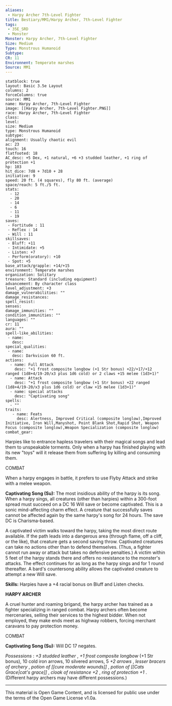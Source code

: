 ```yaml
---
aliases:
 - Harpy Archer 7th-Level Fighter
title: Bestiary/MM1/Harpy Archer, 7th-Level Fighter
tags: 
 - 35E_SRD
 - Monster
Monster: Harpy Archer, 7th-Level Fighter
Size: Medium
Type: Monstrous Humanoid
Subtype: 
CR: 11
Environnent: Temperate marshes
Source: MM1
---
```


```statblock
statblock: true
layout: Basic 3.5e Layout
columns: 2
forceColumns: true
source: MM1 
name: Harpy Archer, 7th-Level Fighter
image: [[Harpy Archer, 7th-Level Fighter.PNG]]
race: Harpy Archer, 7th-Level Fighter
class: 
level: 
size: Medium
type: Monstrous Humanoid
subtype: 
alignment: Usually chaotic evil
ac: 23
touch: 16
flatfooted: 18
AC_desc: +5 Dex, +1 natural, +6 +3 studded leather, +1 ring of protection +1
hp: 103
hit_dice: 7d8 + 7d10 + 28
initiative: 9
speed: 20 ft. (4 squares), fly 80 ft. (average)
space/reach: 5 ft./5 ft.
stats:
  - 12
  - 20
  - 14
  - 6
  - 11
  - 19
saves:
 - Fortitude : 11
 - Reflex : 14
 - Will : 11
skillsaves:
 - Bluff: +11
 - Intimidate: +5
 - Listen: +7
 - Perform(oratory): +10
 - Spot: +5
base_attack/grapple: +14/+15
environment: Temperate marshes
organization: Solitary
treasure: Standard (including equipment)
advancement: By character class
level_adjustment: +3
damage_vulnerabilities: ""
damage_resistances: 
spell_resist: 
senses: 
damage_immunities: ""
condition_immunities: ""
languages: ""
cr: 11
aura: ""
spell-like_abilities:
 - name: 
   desc: 
special_qualities:
 - name:
   desc: Darkvision 60 ft.
actions:
  - name: Full Attack
    desc: "+1 frost composite longbow (+1 Str bonus) +22/+17/+12 ranged (1d8+4/19-20/x3 plus 1d6 cold) or 2 claws +15 melee (1d3+1)"
  - name: Attack
    desc: "+1 frost composite longbow (+1 Str bonus) +22 ranged (1d8+4/19-20/x3 plus 1d6 cold) or claw +15 melee (1d3+1)"
  - name: special attacks
    desc: "Captivating song"
spells:
  - ""
traits:
   - name: Feats
     desc: Alertness, Improved Critical (composite longlow),Improved Initiative, Iron Will,Manyshot, Point Blank Shot,Rapid Shot, Weapon Focus (composite longlow),Weapon Specialization (composite longlow)
combat_gear:  
```


Harpies like to entrance hapless travelers with their magical songs and lead them to unspeakable torments. Only when a harpy has finished playing with its new "toys" will it release them from suffering by killing and consuming them.

COMBAT

When a harpy engages in battle, it prefers to use Flyby Attack and strike with a melee weapon.


**Captivating Song (Su):** The most insidious ability of the harpy is its song. When a harpy sings, all creatures (other than harpies) within a 300-foot spread must succeed on a DC 16 Will save or become captivated. This is a sonic mind-affecting charm effect. A creature that successfully saves cannot be affected again by the same harpy's song for 24 hours. The save DC is Charisma-based.

A captivated victim walks toward the harpy, taking the most direct route available. If the path leads into a dangerous area (through flame, off a cliff, or the like), that creature gets a second saving throw. Captivated creatures can take no actions other than to defend themselves. (Thus, a fighter cannot run away or attack but takes no defensive penalties.) A victim within 5 feet of the harpy stands there and offers no resistance to the monster's attacks. The effect continues for as long as the harpy sings and for 1 round thereafter. A bard's countersong ability allows the captivated creature to attempt a new Will save.


**Skills:** Harpies have a +4 racial bonus on Bluff and Listen checks.


**HARPY ARCHER**


A cruel hunter and roaming brigand, the harpy archer has trained as a fighter specializing in ranged combat. Harpy archers often become mercenaries, selling their services to the highest bidder. When not employed, they make ends meet as highway robbers, forcing merchant caravans to pay protection money.

COMBAT


**Captivating Song (Su):** Will DC 17 negates.


*Possessions* : *+3 studded leather* , *+1 frost composite longbow* (+1 Str bonus), 10 cold iron arrows, 10 silvered arrows, 5 *+2 arrows* , *lesser bracers of archery* , *potion of [[cure moderate wounds]]* , *potion of [[Cats Grace|cat's grace]]* , *cloak of resistance +2* , *ring of protection +1* . (Different harpy archers may have different possessions.)

---

This material is Open Game Content, and is licensed for public use under the terms of the Open Game License v1.0a.
